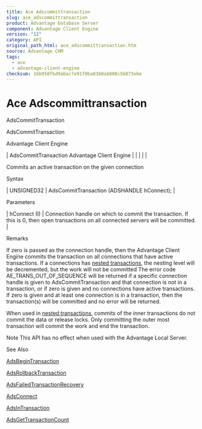 ```yaml
---
title: Ace Adscommittransaction
slug: ace_adscommittransaction
product: Advantage Database Server
component: Advantage Client Engine
version: "12"
category: API
original_path_html: ace_adscommittransaction.htm
source: Advantage CHM
tags:
  - ace
  - advantage-client-engine
checksum: 16b958fbd9abac7e91f0ba0360ab808c5b073ebe
---
```


# Ace Adscommittransaction

AdsCommitTransaction

AdsCommitTransaction

Advantage Client Engine

| AdsCommitTransaction  Advantage Client Engine |  |  |  |  |

Commits an active transaction on the given connection

Syntax

| UNSIGNED32 | AdsCommitTransaction (ADSHANDLE hConnect); |

Parameters

| hConnect (I) | Connection handle on which to commit the transaction. If this is 0, then open transactions on all connected servers will be committed. |

Remarks

If zero is passed as the connection handle, then the Advantage Client Engine commits the transaction on all connections that have active transactions. If a connections has [nested transactions](master_nesting_transactions.md), the nesting level will be decremented, but the work will not be committed The error code AE\_TRANS\_OUT\_OF\_SEQUENCE will be returned if a specific connection handle is given to AdsCommitTransaction and that connection is not in a transaction, or if zero is given and no connections have active transactions. If zero is given and at least one connection is in a transaction, then the transaction(s) will be committed and no error will be returned.

When used in [nested transactions](master_nesting_transactions.md), commits of the inner transactions do not commit the data or release locks. Only committing the outer most transaction will commit the work and end the transaction.

Note This API has no effect when used with the Advantage Local Server.

See Also

[AdsBeginTransaction](ace_adsbegintransaction.md)

[AdsRollbackTransaction](ace_adsrollbacktransaction.md)

[AdsFailedTransactionRecovery](ace_adsfailedtransactionrecovery.md)

[AdsConnect](ace_adsconnect.md)

[AdsInTransaction](ace_adsintransaction.md)

[AdsGetTransactionCount](ace_adsgettransactioncount.md)

